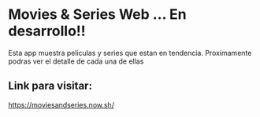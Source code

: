 # Movies & Series Web ... En desarrollo!! 

Esta app muestra peliculas y series que estan en tendencia. Proximamente podras ver el detalle de cada una de ellas

## Link para visitar: 

https://moviesandseries.now.sh/
